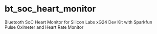 # bt_soc_heart_monitor
Bluetooth SoC Heart Monitor for Silicon Labs xG24 Dev Kit with Sparkfun Pulse Oximeter and Heart Rate Monitor
